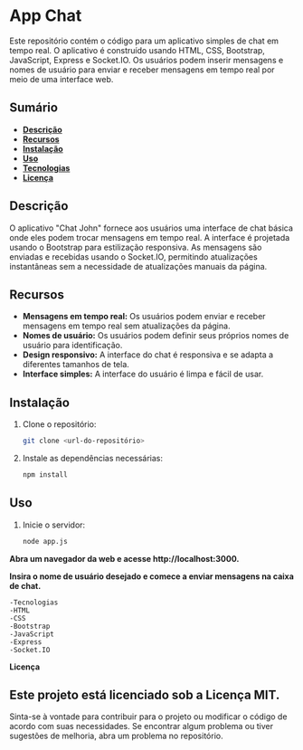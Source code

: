 # App Chat 

Este repositório contém o código para um aplicativo simples de chat em tempo real. O aplicativo é construído usando HTML, CSS, Bootstrap, JavaScript, Express e Socket.IO. Os usuários podem inserir mensagens e nomes de usuário para enviar e receber mensagens em tempo real por meio de uma interface web.

## Sumário

- **[Descrição](#descrição)**
- **[Recursos](#recursos)**
- **[Instalação](#instalação)**
- **[Uso](#uso)**
- **[Tecnologias](#tecnologias)**
- **[Licença](#licença)**

## Descrição

O aplicativo "Chat John" fornece aos usuários uma interface de chat básica onde eles podem trocar mensagens em tempo real. A interface é projetada usando o Bootstrap para estilização responsiva. As mensagens são enviadas e recebidas usando o Socket.IO, permitindo atualizações instantâneas sem a necessidade de atualizações manuais da página.

## Recursos

- **Mensagens em tempo real:** Os usuários podem enviar e receber mensagens em tempo real sem atualizações da página.
- **Nomes de usuário:** Os usuários podem definir seus próprios nomes de usuário para identificação.
- **Design responsivo:** A interface do chat é responsiva e se adapta a diferentes tamanhos de tela.
- **Interface simples:** A interface do usuário é limpa e fácil de usar.

## Instalação

1. Clone o repositório:

   ```bash
   git clone <url-do-repositório>
   
2. Instale as dependências necessárias:

    ```bash
    npm install

## Uso

  1. Inicie o servidor:
     ```bash
     node app.js

**Abra um navegador da web e acesse http://localhost:3000.**

**Insira o nome de usuário desejado e comece a enviar mensagens na caixa de chat.**

    -Tecnologias
    -HTML
    -CSS
    -Bootstrap
    -JavaScript
    -Express
    -Socket.IO

  
**Licença**

  ## Este projeto está licenciado sob a Licença MIT.

<p>Sinta-se à vontade para contribuir para o projeto ou modificar o código de acordo com suas necessidades. Se encontrar algum problema ou tiver sugestões de melhoria, abra um problema no repositório.</p>
